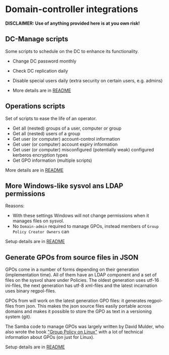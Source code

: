 # Domain-controller integrations

**DISCLAIMER: Use of anything provided here is at you own risk!**


## DC-Manage scripts

Some scripts to schedule on the DC to enhance its functionality.

- Change DC password monthly
- Check DC replication daily
- Disable special users daily (extra security on certain users, e.g. admins)

- More details are in [README](manage_scripts/README.md) 

## Operations scripts

Set of scripts to ease the life of an operator.

- Get all (nested) groups of a user, computer or group
- Get all (nested) users of a group
- Get user (or computer) account-control information
- Get user (or computer) account expiry information
- Get user (or computer) misconfigured (potentially weak) configured kerberos encryption types
- Get GPO information (multiple scripts)

More details are in [README](operations_scripts/README.md) 

## More Windows-like sysvol ans LDAP permissions

Reasons:
- With these settings Windows will not change permissions when it manages files on sysvol.
- No `Domain-admin` required to manage GPOs, instead members of `Group Policy Creator Owners` can   

Setup details are in [README](sysvol_permissions/README.md) 

## Generate GPOs from source files in JSON

GPOs come in a number of forms depending on their generation (implementation time). 
All of them have an LDAP component and a set of files on the sysvol share under Policies. 
The oldest generation uses utf-16 ini-files, the next generation has utf-8 xml-files and the latest incarnation uses binary regpol-files. 

GPOs from will work on the latest generation GPO files: it generates regpol-files from json. 
This makes the json source files easily portable across domains and makes it possible to store the GPO as text in a versioning system (git).  

The Samba code to manage GPOs was largely written by David Mulder, who also wrote the book ["Group Policy on Linux"](https://dmulder.github.io/group-policy-book/) with a lot of technical information about GPOs (on just for Linux). 

Setup details are in [README](gpo_from_json/README.md) 
